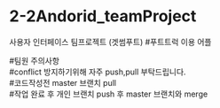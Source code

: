 # 2-2Andorid_teamProject
사용자 인터페이스 팀프로젝트 (겟썸푸트)
#푸트트럭 이용 어플

#팀원 주의사항   
#conflict 방지하기위해 자주 push,pull 부탁드립니다.  
#코드작성전 master 브랜치 pull  
#작업 완료 후 개인 브랜치 push 후 master 브랜치와 merge 